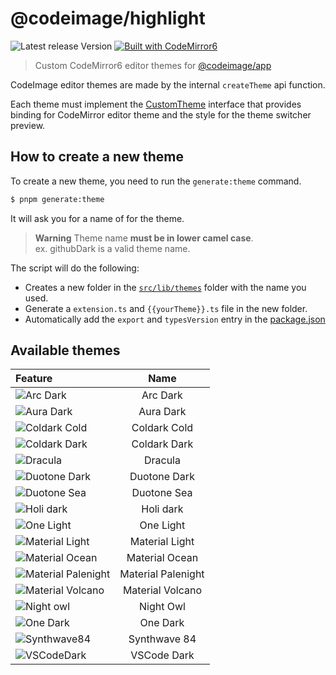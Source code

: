 # @codeimage/highlight

![Latest release Version](https://img.shields.io/badge/dynamic/json?style=for-the-badge&color=success&label=Version&query=version&url=https%3A%2F%2Fraw.githubusercontent.com%2Friccardoperra%2Fcodeimage%2Fmain%2Fpackages%2Fhighlight%2Fpackage.json)
[![Built with CodeMirror6](https://img.shields.io/badge/Built%20with-CodeMirror6-blue?style=for-the-badge)](https://codemirror.net/6/)

> Custom CodeMirror6 editor themes
> for [@codeimage/app](https://github.com/riccardoperra/codeimage/tree/main/apps/codeimage)

CodeImage editor themes are made by the internal `createTheme` api function.

Each theme must implement
the [CustomTheme](./src/lib/core/custom-theme.ts) interface that provides binding for
CodeMirror editor theme and the style for the theme switcher preview.

## How to create a new theme

To create a new theme, you need to run the `generate:theme` command.

```bash
$ pnpm generate:theme
```

It will ask you for a name of for the theme.

> **Warning** Theme name **must be in lower camel case**. \
> ex. githubDark is a valid theme name.

The script will do the following:

- Creates a new folder in the [`src/lib/themes`](./src/lib/themes) folder with the name you used.
- Generate a `extension.ts` and `{{yourTheme}}.ts` file in the new folder.
- Automatically add the `export` and `typesVersion` entry in the [package.json](./package.json)

## Available themes

| Feature                                                |        Name        |
| :----------------------------------------------------- | :----------------: |
| ![Arc Dark](./assets/arc-dark.png)                     |      Arc Dark      |
| ![Aura Dark](./assets/aura-dark.png)                   |     Aura Dark      |
| ![Coldark Cold](./assets/coldark-cold.png)             |    Coldark Cold    |
| ![Coldark Dark](./assets/coldark-dark.png)             |    Coldark Dark    |
| ![Dracula](./assets/dracula.png)                       |      Dracula       |
| ![Duotone Dark](./assets/duotone-dark.png)             |    Duotone Dark    |
| ![Duotone Sea](./assets/duotone-sea.png)               |    Duotone Sea     |
| ![Holi dark](./assets/holi-dark.png)                   |     Holi dark      |
| ![One Light](./assets/light.png)                       |     One Light      |
| ![Material Light](./assets/material-light.png)         |   Material Light   |
| ![Material Ocean](./assets/material-ocean.png)         |   Material Ocean   |
| ![Material Palenight](./assets/material-palenight.png) | Material Palenight |
| ![Material Volcano](./assets/material-volcano.png)     |  Material Volcano  |
| ![Night owl](./assets/night-owl.png)                   |     Night Owl      |
| ![One Dark](./assets/one-dark.png)                     |      One Dark      |
| ![Synthwave84](./assets/synthwave84.png)               |    Synthwave 84    |
| ![VSCodeDark](./assets/vscode-dark.png)                |    VSCode Dark     |
